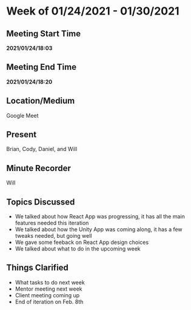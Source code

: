 # Week of 01/24/2021 - 01/30/2021

## Meeting Start Time

**2021/01/24/18:03**

## Meeting End Time

**2021/01/24/18:20**

## Location/Medium

Google Meet

## Present

Brian, Cody, Daniel, and Will

## Minute Recorder

Will

## Topics Discussed

- We talked about how React App was progressing, it has all the main features needed this iteration
- We talked about how the Unity App was coming along, it has a few tweaks needed, but going well
- We gave some feeback on React App design choices
- We talked about what to do in the upcoming week

## Things Clarified

- What tasks to do next week
- Mentor meeting next week
- Client meeting coming up
- End of iteration on Feb. 8th
